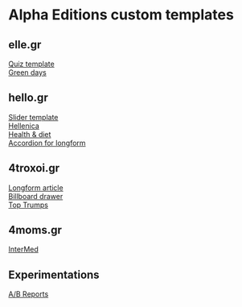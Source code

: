 # Alpha Editions custom templates

## elle.gr

[Quiz template](https://alpha-editions.github.io/custom-templates/el-quiz)\
[Green days](https://alpha-editions.github.io/custom-templates/el-greendays)

## hello.gr

[Slider template](https://alpha-editions.github.io/custom-templates/hl-slider)\
[Hellenica](https://alpha-editions.github.io/custom-templates/hl-hellenica)\
[Health & diet](https://alpha-editions.github.io/custom-templates/hl-healthdiet)\
[Accordion for longform](https://alpha-editions.github.io/custom-templates/hl-accordion)

## 4troxoi.gr

[Longform article](https://alpha-editions.github.io/custom-templates/4t-longform)\
[Billboard drawer](https://alpha-editions.github.io/custom-templates/4t-billboard)\
[Top Trumps](https://alpha-editions.github.io/custom-templates/4t-toptrumps)

## 4moms.gr

[InterMed](https://alpha-editions.github.io/custom-templates/4m-intermed)

## Experimentations

[A/B Reports](https://alpha-editions.github.io/custom-templates/ab-reports)